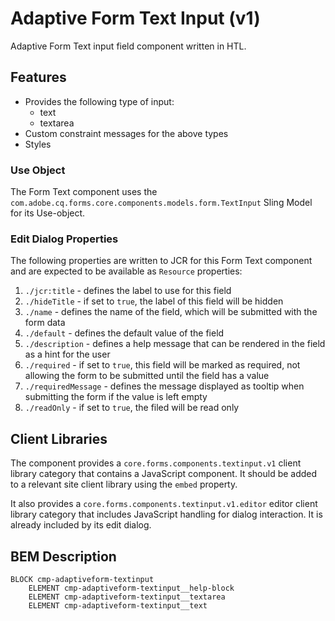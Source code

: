 <!--
Copyright 2022 Adobe

Licensed under the Apache License, Version 2.0 (the "License");
you may not use this file except in compliance with the License.
You may obtain a copy of the License at

    http://www.apache.org/licenses/LICENSE-2.0

Unless required by applicable law or agreed to in writing, software
distributed under the License is distributed on an "AS IS" BASIS,
WITHOUT WARRANTIES OR CONDITIONS OF ANY KIND, either express or implied.
See the License for the specific language governing permissions and
limitations under the License.
-->
Adaptive Form Text Input (v1)
====
Adaptive Form Text input field component written in HTL.

## Features

* Provides the following type of input:
  * text
  * textarea
* Custom constraint messages for the above types
* Styles

### Use Object
The Form Text component uses the `com.adobe.cq.forms.core.components.models.form.TextInput` Sling Model for its Use-object.

### Edit Dialog Properties
The following properties are written to JCR for this Form Text component and are expected to be available as `Resource` properties:

1. `./jcr:title` - defines the label to use for this field
2. `./hideTitle` - if set to `true`, the label of this field will be hidden
3. `./name` - defines the name of the field, which will be submitted with the form data
4. `./default` - defines the default value of the field
5. `./description` - defines a help message that can be rendered in the field as a hint for the user
6. `./required` - if set to `true`, this field will be marked as required, not allowing the form to be submitted until the field has a value
7. `./requiredMessage` - defines the message displayed as tooltip when submitting the form if the value is left empty
8. `./readOnly` - if set to `true`, the filed will be read only

## Client Libraries
The component provides a `core.forms.components.textinput.v1` client library category that contains a JavaScript
component. It should be added to a relevant site client library using the `embed` property.

It also provides a `core.forms.components.textinput.v1.editor` editor client library category that includes
JavaScript handling for dialog interaction. It is already included by its edit dialog.

## BEM Description
```
BLOCK cmp-adaptiveform-textinput
    ELEMENT cmp-adaptiveform-textinput__help-block
    ELEMENT cmp-adaptiveform-textinput__textarea
    ELEMENT cmp-adaptiveform-textinput__text
```


